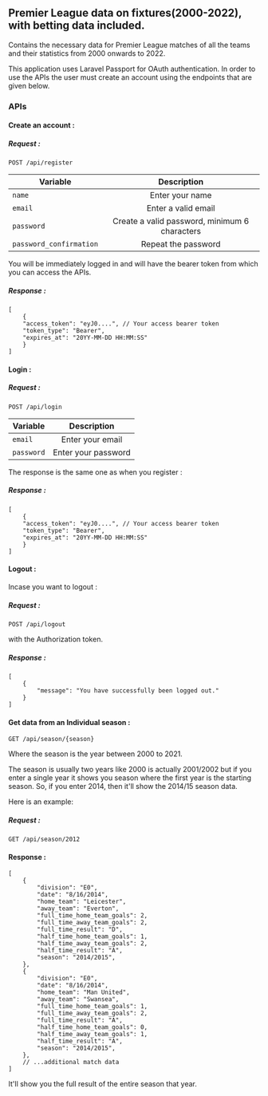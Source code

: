 ## Premier League data on fixtures(2000-2022), with betting data included.

Contains the necessary data for Premier League matches of all the teams and their statistics from 2000 onwards to 2022.

This application uses Laravel Passport for OAuth authentication. In order to use the APIs the user must create an account using the endpoints that are given below. 

### APIs 

#### Create an account :

##### Request :
`POST /api/register` 

| Variable  | Description |
| ------------- |:-------------:|
| `name`      | Enter your name     |
| `email`      | Enter a valid email     |
| `password`      | Create a valid password, minimum 6 characters     |
| `password_confirmation`      | Repeat the password     |

You will be immediately logged in and will have the bearer token from which you can access the APIs.

##### Response :

```
[
    {
    "access_token": "eyJ0....", // Your access bearer token
    "token_type": "Bearer",
    "expires_at": "20YY-MM-DD HH:MM:SS"
    }
]
```

#### Login :

##### Request :

`POST /api/login` 

| Variable  | Description |
| ------------- |:-------------:|
| `email`      | Enter your email     |
| `password`      | Enter your password |

The response is the same one as when you register :

##### Response :

```
[
    {
    "access_token": "eyJ0....", // Your access bearer token
    "token_type": "Bearer",
    "expires_at": "20YY-MM-DD HH:MM:SS"
    }
]
```

#### Logout :

Incase you want to logout : 

##### Request :

`POST /api/logout`

with the Authorization token. 

##### Response :

```
[
    {
        "message": "You have successfully been logged out."
    }
]    
```

#### Get data from an Individual season :

`GET /api/season/{season}`

Where the season is the year between 2000 to 2021. 

The season is usually two years like 2000 is actually 2001/2002 but if you enter a single year it shows you season where the first year is the starting season. So, if you enter 2014, then it'll show the 2014/15 season data. 

Here is an example: 

##### Request : 

`GET /api/season/2012`

#### Response :

```
[
    {
        "division": "E0",
        "date": "8/16/2014",
        "home_team": "Leicester",
        "away_team": "Everton",
        "full_time_home_team_goals": 2,
        "full_time_away_team_goals": 2,
        "full_time_result": "D",
        "half_time_home_team_goals": 1,
        "half_time_away_team_goals": 2,
        "half_time_result": "A",
        "season": "2014/2015",   
    },
    {
        "division": "E0",
        "date": "8/16/2014",
        "home_team": "Man United",
        "away_team": "Swansea",
        "full_time_home_team_goals": 1,
        "full_time_away_team_goals": 2,
        "full_time_result": "A",
        "half_time_home_team_goals": 0,
        "half_time_away_team_goals": 1,
        "half_time_result": "A",
        "season": "2014/2015",
    },
    // ...additional match data 
]   
```
It'll show you the full result of the entire season that year. 